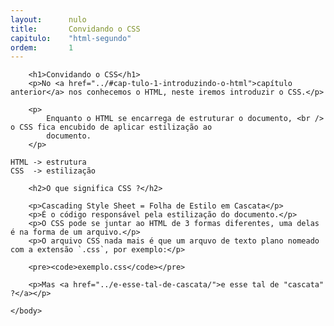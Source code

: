 ```yaml
---
layout:      nulo
title:       Convidando o CSS
capitulo:    "html-segundo"
ordem:       1
---
```

<!DOCTYPE html>
<html>
    <head>
        <title>Convidando o CSS</title>
        <meta charset="UTF-8">
    </head>
    <body>

        <h1>Convidando o CSS</h1>
        <p>No <a href="../#cap-tulo-1-introduzindo-o-html">capítulo anterior</a> nos conhecemos o HTML, neste iremos introduzir o CSS.</p>

        <p>
            Enquanto o HTML se encarrega de estruturar o documento, <br /> o CSS fica encubido de aplicar estilização ao
            documento.
        </p>

<pre><code>HTML -> estrutura
CSS  -> estilização</code></pre>

        <h2>O que significa CSS ?</h2>

        <p>Cascading Style Sheet = Folha de Estilo em Cascata</p>
        <p>É o código responsável pela estilização do documento.</p>
        <p>O CSS pode se juntar ao HTML de 3 formas diferentes, uma delas é na forma de um arquivo.</p>
        <p>O arquivo CSS nada mais é que um arquvo de texto plano nomeado com a extensão `.css`, por exemplo:</p>

        <pre><code>exemplo.css</code></pre>

        <p>Mas <a href="../e-esse-tal-de-cascata/">e esse tal de "cascata" ?</a></p>

    </body>
</html>
